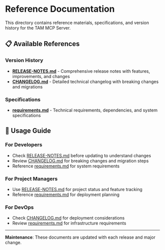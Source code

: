 # Reference Documentation

This directory contains reference materials, specifications, and version history for the TAM MCP Server.

## 📋 **Available References**

### **Version History**
- **[RELEASE-NOTES.md](RELEASE-NOTES.md)** - Comprehensive release notes with features, improvements, and changes
- **[CHANGELOG.md](CHANGELOG.md)** - Detailed technical changelog with breaking changes and migrations

### **Specifications**
- **[requirements.md](requirements.md)** - Technical requirements, dependencies, and system specifications

## 🎯 **Usage Guide**

### **For Developers**
- Check [RELEASE-NOTES.md](RELEASE-NOTES.md) before updating to understand changes
- Review [CHANGELOG.md](CHANGELOG.md) for breaking changes and migration steps
- Reference [requirements.md](requirements.md) for system requirements

### **For Project Managers**
- Use [RELEASE-NOTES.md](RELEASE-NOTES.md) for project status and feature tracking
- Reference [requirements.md](requirements.md) for deployment planning

### **For DevOps**
- Check [CHANGELOG.md](CHANGELOG.md) for deployment considerations
- Review [requirements.md](requirements.md) for infrastructure requirements

---

**Maintenance**: These documents are updated with each release and major change.

